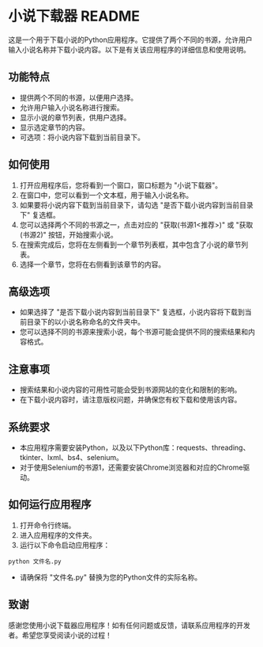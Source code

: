 # 小说下载器 README

这是一个用于下载小说的Python应用程序。它提供了两个不同的书源，允许用户输入小说名称并下载小说内容。以下是有关该应用程序的详细信息和使用说明。

## 功能特点

- 提供两个不同的书源，以便用户选择。
- 允许用户输入小说名称进行搜索。
- 显示小说的章节列表，供用户选择。
- 显示选定章节的内容。
- 可选项：将小说内容下载到当前目录下。

## 如何使用

1. 打开应用程序后，您将看到一个窗口，窗口标题为 "小说下载器"。
2. 在窗口中，您可以看到一个文本框，用于输入小说名称。
3. 如果要将小说内容下载到当前目录下，请勾选 "是否下载小说内容到当前目录下" 复选框。
4. 您可以选择两个不同的书源之一，点击对应的 "获取(书源1<推荐>)" 或 "获取(书源2)" 按钮，开始搜索小说。
5. 在搜索完成后，您将在左侧看到一个章节列表框，其中包含了小说的章节列表。
6. 选择一个章节，您将在右侧看到该章节的内容。

## 高级选项

- 如果选择了 "是否下载小说内容到当前目录下" 复选框，小说内容将下载到当前目录下的以小说名称命名的文件夹中。
- 您可以选择不同的书源来搜索小说，每个书源可能会提供不同的搜索结果和内容格式。

## 注意事项

- 搜索结果和小说内容的可用性可能会受到书源网站的变化和限制的影响。
- 在下载小说内容时，请注意版权问题，并确保您有权下载和使用该内容。

## 系统要求

- 本应用程序需要安装Python，以及以下Python库：requests、threading、tkinter、lxml、bs4、selenium。
- 对于使用Selenium的书源1，还需要安装Chrome浏览器和对应的Chrome驱动。

## 如何运行应用程序

1. 打开命令行终端。
2. 进入应用程序的文件夹。
3. 运行以下命令启动应用程序：

```
python 文件名.py
```

- 请确保将 "文件名.py" 替换为您的Python文件的实际名称。

## 致谢

感谢您使用小说下载器应用程序！如有任何问题或反馈，请联系应用程序的开发者。希望您享受阅读小说的过程！